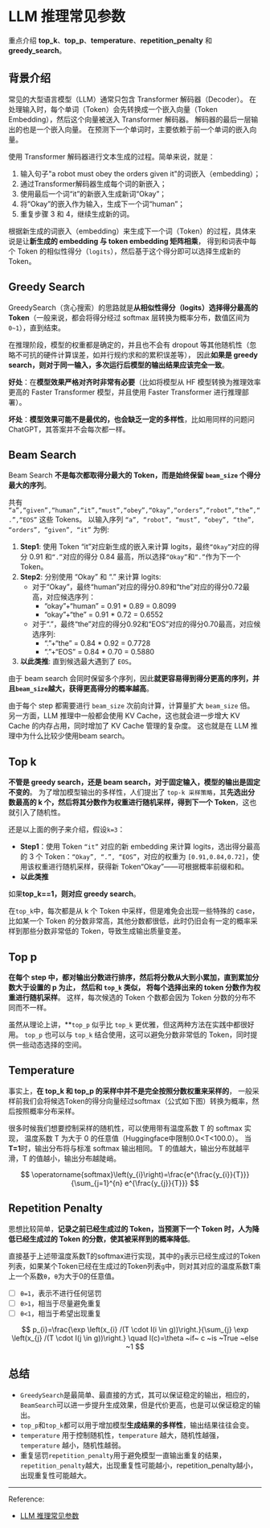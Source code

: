 # LLM 推理常见参数

重点介绍 **top_k**、**top_p**、**temperature**、**repetition_penalty** 和 **greedy_search**。

## 背景介绍

常见的大型语言模型（LLM）通常只包含 Transformer 解码器（Decoder）。
在处理输入时，每个单词（Token）会先转换成一个嵌入向量（Token Embedding），然后这个向量被送入 Transformer 解码器。
解码器的最后一层输出的也是一个嵌入向量。
在预测下一个单词时，主要依赖于前一个单词的嵌入向量。

使用 Transformer 解码器进行文本生成的过程。简单来说，就是：
1. 输入句子"a robot must obey the orders given it"的词嵌入（embedding）；
2. 通过Transformer解码器生成每个词的新嵌入；
3. 使用最后一个词“it”的新嵌入生成新词“Okay”；
4. 将“Okay”的嵌入作为输入，生成下一个词“human”；
5. 重复步骤 3 和 4，继续生成新的词。

根据新生成的词嵌入（embedding）来生成下一个词（Token）的过程，具体来说是让**新生成的 embedding 与 token embedding 矩阵相乘**，
得到和词表中每个 Token 的相似性得分（`logits`），然后基于这个得分即可以选择生成新的 Token。


## Greedy Search

GreedySearch（贪心搜索）的思路就是**从相似性得分（logits）选择得分最高的 Token**（一般来说，都会将得分经过 softmax 层转换为概率分布，数值区间为`0~1`），直到结束。

在推理阶段，模型的权重都是确定的，并且也不会有 dropout 等其他随机性（忽略不可抗的硬件计算误差，如并行规约求和的累积误差等），
因此**如果是 greedy search，则对于同一输入，多次运行后模型的输出结果应该完全一致**。

**好处**：在**模型效果严格对齐时非常有必要**（比如将模型从 HF 模型转换为推理效率更高的 Faster Transformer 模型，并且使用 Faster Transformer 进行推理部署）。

**坏处**：**模型效果可能不是最优的，也会缺乏一定的多样性**，比如用同样的问题问 ChatGPT，其答案并不会每次都一样。


## Beam Search

Beam Search **不是每次都取得分最大的 Token，而是始终保留 `beam_size` 个得分最大的序列**。

共有 `“a”,“given”,“human”,“it”,“must”,“obey”,“Okay”,“orders”,“robot”,“the”,“.”,“EOS”` 这些 Tokens。
以输入序列 `“a”, “robot”, “must”, “obey”, “the”, “orders”, “given”, “it”` 为例:
1. **Step1**: 使用 Token “it”对应新生成的嵌入来计算 logits，最终`“Okay”`对应的得分 0.91 和`“.”`对应的得分 0.84 最高，所以选择`“Okay”`和`“.”`作为下一个 Token。
2. **Step2**: 分别使用 “Okay” 和 “.” 来计算 logits:
   - 对于“Okay”，最终“human”对应的得分0.89和“the”对应的得分0.72最高，对应候选序列：
     - “okay”+“human” = 0.91 * 0.89 = 0.8099
     - “okay”+“the” = 0.91 * 0.72 = 0.6552
   - 对于“.”，最终“the”对应的得分0.92和“EOS”对应的得分0.70最高，对应候选序列:
     - “.”+“the” = 0.84 * 0.92 = 0.7728
     - “.”+“EOS” = 0.84 * 0.70 = 0.5880
3. **以此类推**: 直到候选最大遇到了 `EOS`。

由于 beam search 会同时保留多个序列，因此**就更容易得到得分更高的序列，并且`beam_size`越大，获得更高得分的概率越高**。

由于每个 step 都需要进行 `beam_size` 次前向计算，计算量扩大 `beam_size` 倍。
另一方面，LLM 推理中一般都会使用 KV Cache，这也就会进一步增大 KV Cache 的内存占用，同时增加了 KV Cache 管理的复杂度。
这也就是在 LLM 推理中为什么比较少使用beam search。


## Top k

**不管是 greedy search，还是 beam search，对于固定输入，模型的输出是固定不变的**。
为了增加模型输出的多样性，人们提出了 `top-k 采样策略`，其**先选出分数最高的 k 个，然后将其分数作为权重进行随机采样，得到下一个 Token**，这也就引入了随机性。

还是以上面的例子来介绍，假设`k=3`：
- **Step1**：使用 Token `“it”` 对应的新 embedding 来计算 logits，选出得分最高的 3 个 Token：`“Okay”, “.”, “EOS”`，对应的权重为 `[0.91,0.84,0.72]`，使用该权重进行随机采样，获得新 Token“Okay”——可根据概率前缀和和。
- **以此类推**

如果**top_k==1，则对应 greedy search**。

在`top_k`中，每次都是从 k 个 Token 中采样，但是难免会出现一些特殊的 case，比如某一个 Token 的分数非常高，其他分数都很低，此时仍旧会有一定的概率采样到那些分数非常低的 Token，导致生成输出质量变差。


## Top p

**在每个 step 中，都对输出分数进行排序，然后将分数从大到小累加，直到累加分数大于设置的 p 为止，
然后和 `top_k` 类似， 将每个选择出来的 token 分数作为权重进行随机采样**。
这样，每次候选的 Token 个数都会因为 Token 分数的分布不同而不一样。


虽然从理论上讲，**`top_p` 似乎比 `top_k` 更优雅，但这两种方法在实践中都很好用。
`top_p` 也可以与 `top_k` 结合使用，这可以避免分数非常低的 Token，同时提供一些动态选择的空间。


## Temperature

事实上，**在 top_k 和 top_p 的采样中并不是完全按照分数权重来采样的**，
一般采样前我们会将候选Token的得分向量经过softmax（公式如下图）转换为概率，然后按照概率分布采样。

很多时候我们想要控制采样的随机性，可以使用带有温度系数 T 的 softmax 实现，
温度系数 T 为大于 0 的任意值（Huggingface中限制0.0<T<100.0）。
当**T=1**时，输出分布将与标准 softmax 输出相同。
T 的值越大，输出分布就越平滑，T 的值越小，输出分布越陡峭。

$$
\operatorname{softmax}\left(y_{i}\right)=\frac{e^{\frac{y_{i}}{T}}}{\sum_{j=1}^{n} e^{\frac{y_{j}}{T}}}
$$


## Repetition Penalty

思想比较简单，**记录之前已经生成过的 Token，当预测下一个 Token 时，人为降低已经生成过的 Token 的分数，使其被采样到的概率降低**。

直接基于上述带温度系数T的softmax进行实现，其中的`g`表示已经生成过的Token列表，如果某个Token已经在生成过的Token列表`g`中，则对其对应的温度系数T乘上一个系数`θ`，`θ`为大于0的任意值。

-   [ ] `θ=1`，表示不进行任何惩罚
-   [ ] `θ>1`，相当于尽量避免重复
-   [ ] `θ<1`，相当于希望出现重复

$$
p_{i}=\frac{\exp \left(x_{i} /(T \cdot I(i \in g))\right.}{\sum_{j} \exp \left(x_{j} /(T \cdot I(j \in g))\right.} \quad I(c)=\theta ~if~ c ~is ~True ~else ~1
$$


## 总结

- `GreedySearch`是最简单、最直接的方式，其可以保证稳定的输出，相应的，`BeamSearch`可以进一步提升生成效果，但是代价更高，也是可以保证稳定的输出。
- `top_p`和`top_k`都可以用于增加模型**生成结果的多样性**，输出结果往往会变。
- `temperature` 用于控制随机性，`temperature` 越大，随机性越强，`temperature` 越小，随机性越弱。
- 重复惩罚`repetition_penalty`用于避免模型一直输出重复的结果，`repetition_penalty`越大，出现重复性可能越小，repetition_penalty越小，出现重复性可能越大。

---

Reference:
- [LLM 推理常见参数](https://github.com/wdndev/llm_interview_note/blob/main/06.%E6%8E%A8%E7%90%86/LLM%E6%8E%A8%E7%90%86%E5%B8%B8%E8%A7%81%E5%8F%82%E6%95%B0/LLM%E6%8E%A8%E7%90%86%E5%B8%B8%E8%A7%81%E5%8F%82%E6%95%B0.md)
